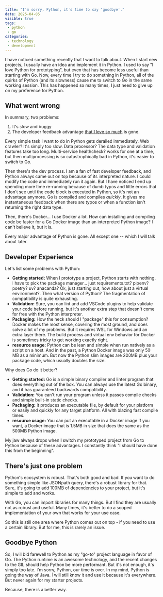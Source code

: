 ```yaml
---
title: "I'm sorry, Python, it's time to say 'goodbye'."
date: 2025-04-05
visible: true
tags:
 - python
 - go
categories:
 - technology
 - development
---
```



I have noticed something recently that I want to talk about. When I start new projects, I usually have an idea and implement it in Python. I used to say "I love Python for prototyping", but even that has become less useful than starting with Go. Now, every time I try to do something in Python, all of the quirks of Python (and its slowness) cause me to switch to Go in the same working session. This has happened so many times, I just need to give up on my preference for Python.


## What went wrong


In summary, two problems:


 1. It's slow and buggy
 2. The developer feedback advantage [that I love so much](https://gportal.link/blog/posts/2025/04_typescript_port_go/typescript_go/#why-improving-the-typescript-compiler-matters---a-lot) is gone.


Every simple task I want to do in Python gets derailed immediately. Web crawler? It's simply too slow. Data processor? The data type and validation features take too long. Multi-service healthcheck? works for one at a time, but then multiprocessing is so catastrophically bad in Python, it's easier to switch to Go.


Then there's the dev process. I am a fan of fast developer feedback, and Python always came out on top because of its interpreted nature. I could modify the code and immediately run it again. But I have noticed I end up spending more time re-running because of dumb typos and little errors that I don't see until the code block is executed in Python, so it's not an advantage anymore. Go is compiled and compiles *quickly*. It gives me instantaneous feedback when there are typos or when a function isn't returning the right data type.


Then, there's Docker... I use Docker a lot. How can installing and compiling code be faster for a Go Docker image than an interpreted Python image? I can't believe it, but it is.


Every major advantage of Python is gone. All except one -- which I will talk about later.


## Developer Experience


Let's list some problems with Python:

  - **Getting started:** When I prototype a project, Python starts with nothing. I have to pick the package manager... just requirements.txt? pipenv? poetry? uv? anacanda? Ok, just starting out, how about just a virtual environment?. Then what version of Python? The fragmentation of compatibility is quite exhausting.
  - **Validation:** Sure, you can lint and add VSCode plugins to help validate your code before running, but it's another extra step that doesn't come for free with the Python interpreter.
  - **Packaging:** How the heck should I "package" this for consumption? Docker makes the most sense, covering the most ground, and does solve a lot of my problems. But it requires WSL for Windows and an extra layer there. The build process and virtual env behavior for Docker is sometimes tricky to get working exactly right.
  - **resource usage:** Python can be lean and simple when run natively as a script on a host. And in the past, a Python Docker image was only 50 MB as a minimum. But now the Python slim images are 200MB plus your package code, which usually doubles the size.




Why does Go do it better?

  - **Getting started:** Go is a simple binary compiler and linter program that does everything out of the box. You can always use the latest Go binary, and it has guaranteed backwards compatibility.
  - **Validation:** You can't run your program unless it passes compile checks and simple built-in static checks.
  - **Packaging:** It produces an executable file, by default for your platform or easily and quickly for any target platform. All with blazing fast compile times.
  - **resource usage:** You can put an executable in a Docker image if you want, a Docker image that is 1.5MB in size that does the same as the 500MB Python image.

My jaw always drops when I switch my prototyped project from Go to Python because of these advantages. I constantly think "I should have done this from the beginning".

## There's just one problem

Python's ecosystem is robust. That's both good and bad. If you want to do something simple like JSONpath query, there's a robust library for that. Sure, it's going to add 100MB of dependencies to your project, but it's simple to add and works.

With Go, you can import libraries for many things. But I find they are usually not as robust and useful. Many times, it's better to do a scoped implementation of your own that works for your use case.

So this is still one area where Python comes out on top - if you need to use a certain library. But for me, this is rarely an issue.

## Goodbye Python

So, I will bid farewell to Python as my "go-to" project language in favor of Go. The Python runtime is an awesome technology, and the recent changes to the GIL should help Python be more performant. But it's not enough, it's simply too late. I'm sorry, Python, our time is over. In my mind, Python is going the way of Java. I will still know it and use it because it's everywhere. But never again for my starter projects.

Because, there is a better way.
